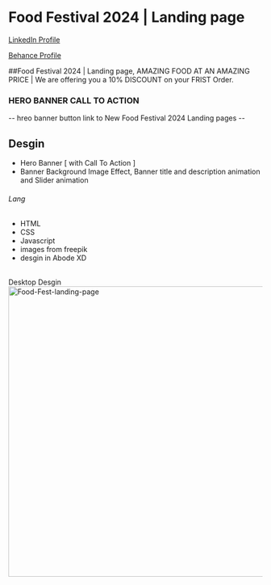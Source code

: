 # Food Festival 2024 | Landing page 
<a href="https://www.linkedin.com/in/dharmendraverma95/" target="_blank">LinkedIn Profile </a>

<a href="https://www.behance.net/dhirukumar" target="_blank">Behance Profile </a>

##Food Festival 2024 | Landing page, AMAZING FOOD AT AN AMAZING PRICE | We are offering you a 10% DISCOUNT on your FRIST Order.

### HERO BANNER CALL TO ACTION
-- hreo banner button link to New Food Festival 2024 Landing pages  --

## Desgin 
<ul>
  <li>Hero Banner [ with Call To Action ]</li>
  <li>Banner Background Image Effect, Banner title and description animation and Slider animation </li>
</ul>

###### Lang
<ul>
  <li>HTML</li>
  <li>CSS</li>
  <li>Javascript</li>
  <li>images from freepik</li>
  <li>desgin in Abode XD</li>
</ul>
<br>
<span>Desktop Desgin</span><br/>
<a href="https://www.behance.net/gallery/211835969/Food-Fest-Landing-Page" target="_blank" >
<img src="./img/food-fest-landing-page.gif" alt="Food-Fest-landing-page" width="575px" />
</a>



